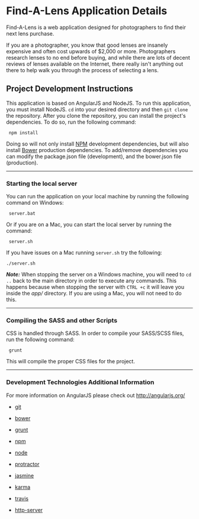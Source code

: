 # Find-A-Lens Application Details

Find-A-Lens is a web application designed for photographers to find their next lens
purchase.

If you are a photographer, you know that good lenses are insanely expensive and often cost upwards of $2,000 or more.
Photographers research lenses to no end before buying, and while there are lots of decent reviews of lenses available
on the Internet, there really isn't anything out there to help walk you through the process of selecting a lens.


## Project Development Instructions
This application is based on AngularJS and NodeJS.
To run this application, you must install NodeJS.
`cd` into your desired directory and then `git clone` the repository.
After you clone the repository, you can install the project's dependencies.  To do so, run the following command:

     npm install

Doing so will not only install [NPM](https://www.npmjs.org/) development dependencies, but will also install [Bower](http://bower.io) production dependencies.
To add/remove dependencies you can modify the package.json file (development), and the bower.json file (production).
***

### Starting the local server

You can run the application on your local machine by running the following command on Windows:

     server.bat

Or if you are on a Mac, you can start the local server by running the command:

     server.sh

If you have issues on a Mac running `server.sh` try the following:

    ./server.sh

___Note:___
When stopping the server on a Windows machine, you will need to `cd ..` back to the main directory in order to execute any commands.
This happens because when stopping the server with `CTRL +c` it will leave you inside the _app/_ directory.
If you are using a Mac, you will not need to do this.

***
### Compiling the SASS and other Scripts

CSS is handled through SASS. In order to compile your SASS/SCSS files, run the following command:

     grunt

This will compile the proper CSS files for the project.

***


### Development Technologies Additional Information

For more information on AngularJS please check out http://angularjs.org/

* [git](http://git-scm.com/)

* [bower](http://bower.io)

* [grunt](http://gruntjs.com/)

* [npm](https://www.npmjs.org/)

* [node](http://nodejs.org)

* [protractor](https://github.com/angular/protractor)

* [jasmine](http://jasmine.github.io)

* [karma](http://karma-runner.github.io)

* [travis](https://travis-ci.org/)

* [http-server](https://github.com/nodeapps/http-server)
